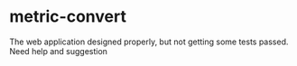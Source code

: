# metric-convert
The web application designed properly, but not getting some tests passed. Need help and suggestion
